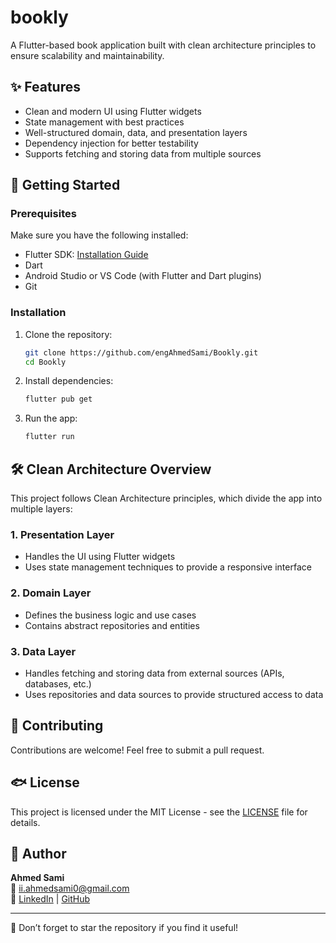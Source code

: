 # bookly

A Flutter-based book application built with clean architecture principles to ensure scalability and maintainability.

## ✨ Features

- Clean and modern UI using Flutter widgets
- State management with best practices
- Well-structured domain, data, and presentation layers
- Dependency injection for better testability
- Supports fetching and storing data from multiple sources

## 🚀 Getting Started

### Prerequisites

Make sure you have the following installed:

- Flutter SDK: [Installation Guide](https://flutter.dev/docs/get-started/install)
- Dart
- Android Studio or VS Code (with Flutter and Dart plugins)
- Git

### Installation

1. Clone the repository:
   ```sh
   git clone https://github.com/engAhmedSami/Bookly.git
   cd Bookly
   ```

2. Install dependencies:
   ```sh
   flutter pub get
   ```

3. Run the app:
   ```sh
   flutter run
   ```

## 🛠️ Clean Architecture Overview

This project follows Clean Architecture principles, which divide the app into multiple layers:

### **1. Presentation Layer**
- Handles the UI using Flutter widgets
- Uses state management techniques to provide a responsive interface

### **2. Domain Layer**
- Defines the business logic and use cases
- Contains abstract repositories and entities

### **3. Data Layer**
- Handles fetching and storing data from external sources (APIs, databases, etc.)
- Uses repositories and data sources to provide structured access to data


## 🤝 Contributing

Contributions are welcome! Feel free to submit a pull request.

## 🐟 License

This project is licensed under the MIT License - see the [LICENSE](LICENSE) file for details.

## 👤 Author

**Ahmed Sami**  
📧 [ii.ahmedsami0@gmail.com](mailto:ii.ahmedsami0@gmail.com)  
🔗 [LinkedIn](http://www.linkedin.com/in/ahmedsami011) | [GitHub](https://github.com/engAhmedSami)

---

🌟 Don’t forget to star the repository if you find it useful!
